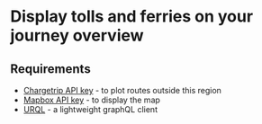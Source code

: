 # Display tolls and ferries on your journey overview

## Requirements

- [Chargetrip API key](https://account.chargetrip.com) - to plot routes outside this region
- [Mapbox API key](https://www.mapbox.com) - to display the map
- [URQL](https://formidable.com/open-source/urql/) - a lightweight graphQL client
